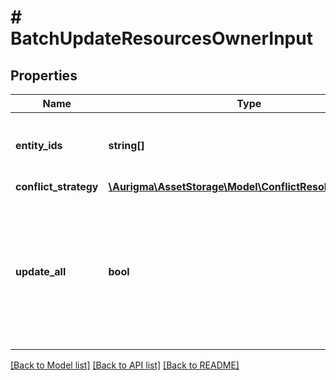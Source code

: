 # # BatchUpdateResourcesOwnerInput

## Properties

Name | Type | Description | Notes
------------ | ------------- | ------------- | -------------
**entity_ids** | **string[]** | List of entities, which are operation subjects | [optional]
**conflict_strategy** | [**\Aurigma\AssetStorage\Model\ConflictResolvingStrategy**](ConflictResolvingStrategy.md) |  | [optional]
**update_all** | **bool** | If set to &#39;true&#39; all folders and entities, which belong to specified ownerId should be updated with new ownerId | [optional]

[[Back to Model list]](../../README.md#models) [[Back to API list]](../../README.md#endpoints) [[Back to README]](../../README.md)
